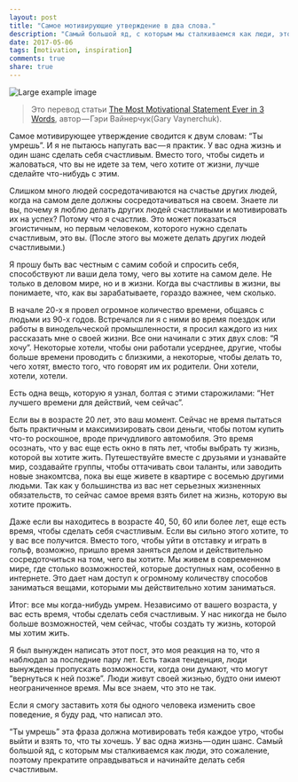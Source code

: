 ```yaml
---
layout: post
title: "Самое мотивирующие утверждение в два слова."
description: "Самый большой яд, с которым мы сталкиваемся как люди, это сожаление, поэтому прекратите оправдываться и начинайте делать себя счастливым."
date: 2017-05-06
tags: [motivation, inspiration]
comments: true
share: true
---
```


![Large example image](https://cdn-images-1.medium.com/max/800/1*qiWZ1-_XvSN6bm8Z3Wq8xg.png)

>Это перевод статьи <a href="#">The Most Motivational Statement Ever in 3 Words</a>, автор — Гэри Вайнерчук(Gary Vaynerchuk).

Самое мотивирующее утверждение сводится к двум словам: “Ты умрешь”. И я не пытаюсь напугать вас — я практик. У вас одна жизнь и один шанс сделать себя счастливым. Вместо того, чтобы сидеть и жаловаться, что вы не идете за тем, чего хотите от жизни, лучше сделайте что-нибудь с этим.

Слишком много людей сосредотачиваются на счастье других людей, когда на самом деле должны сосредотачиваться на своем. Знаете ли вы, почему я люблю делать других людей счастливыми и мотивировать их на успех? Потому что я счастлив. Это может показаться эгоистичным, но первым человеком, которого нужно сделать счастливым, это вы. (После этого вы можете делать других людей счастливыми.)

Я прошу быть вас честным с самим собой и спросить себя, способствуют ли ваши дела тому, чего вы хотите на самом деле. Не только в деловом мире, но и в жизни. Когда вы счастливы в жизни, вы понимаете, что, как вы зарабатываете, гораздо важнее, чем сколько.

В начале 20-х я провел огромное количество времени, общаясь с людьми из 90-х годов. Встречался ли я с ними во время поездок или работы в винодельческой промышленности, я просил каждого из них рассказать мне о своей жизни. Все они начинали с этих двух слов: “Я хочу”. Некоторые хотели, чтобы они работали усерднее, другие, чтобы больше времени проводить с близкими, а некоторые, чтобы делать то, чего хотят, вместо того, что говорят им их родители. Они хотели, хотели, хотели.

Есть одна вещь, которую я узнал, болтая с этими старожилами: “Нет лучшего времени для действий, чем сейчас”.

Если вы в возрасте 20 лет, это ваш момент. Сейчас не время пытаться быть практичным и максимизировать свои деньги, чтобы потом купить что-то роскошное, вроде причудливого автомобиля. Это время осознать, что у вас еще есть окно в пять лет, чтобы выбрать ту жизнь, которой вы хотите жить. Путешествуйте вместе с друзьями и узнавайте мир, создавайте группы, чтобы оттачивать свои таланты, или заводить новые знакомтсва, пока вы еще живете в квартире с восемью другими людьми. Так как у большинства из вас нет серьезных жизненных обязательств, то сейчас самое время взять билет на жизнь, которую вы хотите прожить.

Даже если вы находитесь в возрасте 40, 50, 60 или более лет, еще есть время, чтобы сделать себя счастливым. Если вы сильно этого хотите, то у вас все получится. Вместо того, чтобы уйти в отставку и играть в гольф, возможно, пришло время заняться делом и действительно сосредоточиться на том, чего вы хотите. Мы живем в современном мире, где столько возможностей, которые доступных нам, особенно в интернете. Это дает нам доступ к огромному количеству способов заниматься вещами, которыми мы действительно хотим заниматься.

Итог: все мы когда-нибудь умрем. Независимо от вашего возраста, у вас есть время, чтобы сделать себя счастливым. У нас никогда не было больше возможностей, чем сейчас, чтобы создать ту жизнь, которой мы хотим жить.

Я был вынужден написать этот пост, это моя реакция на то, что я наблюдал за последние пару лет. Есть такая тенденция, люди вынуждены пропускать возможности, когда они думают, что могут “вернуться к ней позже”. Люди живут своей жизнью, будто они имеют неограниченное время. Мы все знаем, что это не так.

Если я смогу заставить хотя бы одного человека изменить свое поведение, я буду рад, что написал это.

“Ты умрешь” эта фраза должна мотивировать тебя каждое утро, чтобы выйти и взять то, что ты хочешь. У вас одна жизнь — один шанс. Самый большой яд, с которым мы сталкиваемся как люди, это сожаление, поэтому прекратите оправдываться и начинайте делать себя счастливым.
